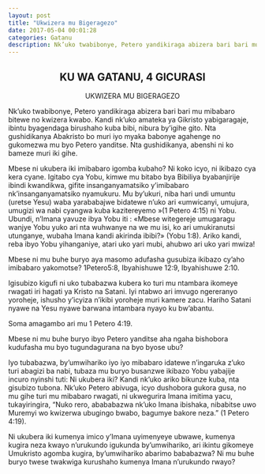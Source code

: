 ```yaml
---
layout: post
title: "Ukwizera mu Bigeragezo"
date: 2017-05-04 00:01:28
categories: Gatanu
description: Nk’uko twabibonye, Petero yandikiraga abizera bari bari mu mibabaro bitewe no kwizera kwabo. Kandi nk’uko amateka ya Gikristo yabigaragaje, ibintu byagendaga birushaho kuba bibi, nibura by’igihe gito.
---
```


<h2 align="center"> KU WA GATANU, 4 GICURASI</h2>

<p align="center"> UKWIZERA MU BIGERAGEZO </p>

Nk’uko twabibonye, Petero yandikiraga abizera bari bari mu mibabaro bitewe no kwizera kwabo. Kandi nk’uko amateka ya Gikristo yabigaragaje, ibintu byagendaga birushaho kuba bibi, nibura by’igihe gito. Nta gushidikanya Abakristo bo muri iyo myaka babonye agahenge no gukomezwa mu byo Petero yanditse. Nta gushidikanya, abenshi ni ko bameze muri iki gihe.

Mbese ni ukubera iki imibabaro igomba kubaho? Ni koko icyo, ni ikibazo cya kera cyane. Igitabo cya Yobu, kimwe mu bitabo bya Bibiliya byabanjirije ibindi kwandikwa, gifite insanganyamatsiko y’imibabaro nk’insanganyamatsiko nyamukuru. Mu by’ukuri, niba hari undi umuntu (uretse Yesu) waba yarababajwe bidatewe n’uko ari «umwicanyi, umujura, umugizi wa nabi cyangwa kuba kazitereyemo »(1 Petero 4:15) ni Yobu. Ubundi, n’Imana yavuze ibya Yobu iti : «Mbese witegereje umugaragu wanjye Yobu yuko ari nta wuhwanye na we mu isi, ko ari umukiranutsi utunganye, wubaha Imana kandi akirinda ibibi?» (Yobu 1:8). Ariko kandi, reba ibyo Yobu yihanganiye, atari uko yari mubi, ahubwo ari uko yari mwiza!

 <p class="ikibazo">Mbese ni mu buhe buryo aya masomo adufasha gusubiza ikibazo cy’aho imibabaro yakomotse? 1Petero5:8,  Ibyahishuwe 12:9,  Ibyahishuwe 2:10.</p>


Igisubizo kigufi ni uko tubabazwa kubera ko turi mu ntambara ikomeye rwagati iri hagati ya Kristo na Satani. Iyi ntabwo ari imvugo ngereranyo yoroheje, ishusho y’icyiza n’ikibi yoroheje muri kamere zacu. Hariho Satani nyawe na Yesu nyawe barwana intambara nyayo ku bw’abantu.

<p class="icyokwibukwa">Soma amagambo ari mu 1 Petero 4:19.</p>  <p class="ikibazo">Mbese ni mu buhe buryo ibyo Petero yanditse aha ngaha bishobora kudufasha mu byo tugundagurana na byo byose ubu?</p>
	

Iyo tubabazwa, by’umwihariko iyo iyo mibabaro idatewe n’ingaruka z’uko turi abagizi ba nabi, tubaza mu buryo busanzwe ikibazo Yobu yabajije incuro nyinshi tuti: Ni ukubera iki? Kandi nk’uko ariko bikunze kuba, nta gisubizo tubona. Nk’uko Petero abivuga, icyo dushobora gukora gusa, no mu gihe turi mu mibabaro rwagati, ni ukwegurira Imana imitima yacu, tukayiringira, “Nuko rero, abababazwa nk’uko Imana ibishaka, nibabitse uwo Muremyi wo kwizerwa ubugingo bwabo, bagumye bakore neza.” (1 Petero 4:19).

<p class="ikibazo">Ni ukubera iki kumenya imico y’Imana uyimenyeye ubwawe, kumenya kugira neza kwayo n’urukundo igukunda by’umwihariko, ari ikintu gikomeye Umukristo agomba kugira, by’umwihariko abarimo bababazwa? Ni mu buhe buryo twese twakwiga kurushaho kumenya Imana n’urukundo rwayo? </p>

